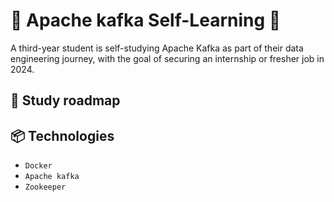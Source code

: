 # 🌃 Apache kafka Self-Learning 🌊
A third-year student is self-studying Apache Kafka as part of their data engineering journey, with the goal of securing an internship or fresher job in 2024.

## 🔦 Study roadmap


## 📦 Technologies
 - `Docker`
 - `Apache kafka`
 - `Zookeeper`